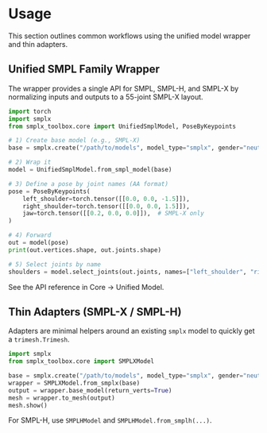 # Usage

This section outlines common workflows using the unified model wrapper and thin adapters.

## Unified SMPL Family Wrapper

The wrapper provides a single API for SMPL, SMPL-H, and SMPL-X by normalizing inputs and outputs to a 55-joint SMPL-X layout.

```python
import torch
import smplx
from smplx_toolbox.core import UnifiedSmplModel, PoseByKeypoints

# 1) Create base model (e.g., SMPL-X)
base = smplx.create("/path/to/models", model_type="smplx", gender="neutral", use_pca=False, batch_size=1)

# 2) Wrap it
model = UnifiedSmplModel.from_smpl_model(base)

# 3) Define a pose by joint names (AA format)
pose = PoseByKeypoints(
    left_shoulder=torch.tensor([[0.0, 0.0, -1.5]]),
    right_shoulder=torch.tensor([[0.0, 0.0, 1.5]]),
    jaw=torch.tensor([[0.2, 0.0, 0.0]]),  # SMPL-X only
)

# 4) Forward
out = model(pose)
print(out.vertices.shape, out.joints.shape)

# 5) Select joints by name
shoulders = model.select_joints(out.joints, names=["left_shoulder", "right_shoulder"])
```

See the API reference in Core → Unified Model.

## Thin Adapters (SMPL-X / SMPL-H)

Adapters are minimal helpers around an existing `smplx` model to quickly get a `trimesh.Trimesh`.

```python
import smplx
from smplx_toolbox.core import SMPLXModel

base = smplx.create("/path/to/models", model_type="smplx", gender="neutral")
wrapper = SMPLXModel.from_smplx(base)
output = wrapper.base_model(return_verts=True)
mesh = wrapper.to_mesh(output)
mesh.show()
```

For SMPL-H, use `SMPLHModel` and `SMPLHModel.from_smplh(...)`.

